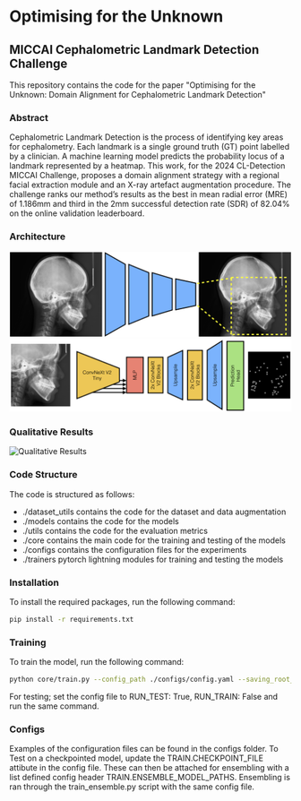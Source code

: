 # Optimising for the Unknown

## MICCAI Cephalometric Landmark Detection Challenge

This repository contains the code for the paper "Optimising for the Unknown: Domain Alignment for Cephalometric Landmark Detection"

### Abstract
Cephalometric Landmark Detection is the process of identifying key areas for cephalometry. Each landmark is a single ground truth (GT) point labelled by a clinician.
A machine learning model predicts the probability locus of a landmark represented by a heatmap.
This work, for the 2024 CL-Detection MICCAI Challenge, proposes a domain alignment strategy with a regional facial extraction module and an X-ray artefact augmentation procedure.
The challenge ranks our method’s results as the best in mean radial error (MRE) of 1.186mm and third in the 2mm successful detection rate (SDR) of 82.04% on the online validation leaderboard.

### Architecture

![Architecture](./imgs/rcnn_diagram.png)
![Architecture](./imgs/architecture_diagram.png)


### Qualitative Results
![Qualitative Results](./imgs/challenge_qualitative_figure.png)


### Code Structure
The code is structured as follows:
 - ./dataset_utils contains the code for the dataset and data augmentation
 - ./models contains the code for the models
 - ./utils contains the code for the evaluation metrics
 - ./core contains the main code for the training and testing of the models
 - ./configs contains the configuration files for the experiments
 - ./trainers pytorch lightning modules for training and testing the models

### Installation
To install the required packages, run the following command:
```bash
pip install -r requirements.txt
```

### Training
To train the model, run the following command:
```bash
python core/train.py --config_path ./configs/config.yaml --saving_root_dir ./results
```

For testing; set the config file to RUN_TEST: True, RUN_TRAIN: False and run the same command.


### Configs 

Examples of the configuration files can be found in the configs folder.
To Test on a checkpointed model, update the TRAIN.CHECKPOINT_FILE attibute in the config file.
These can then be attached for ensembling with a list defined config header TRAIN.ENSEMBLE_MODEL_PATHS.
Ensembling is ran through the train_ensemble.py script with the same config file. 